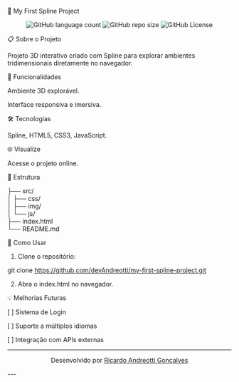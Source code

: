 🎨 My First Spline Project

<p align="center">
  <img alt="GitHub language count" src="https://img.shields.io/github/languages/count/devAndreotti/my-first-spline-project?color=FFF&labelColor=2d1e96&style=flat-square">
  <img alt="GitHub repo size" src="https://img.shields.io/github/repo-size/devAndreotti/my-first-spline-project?color=FFF&labelColor=2d1e96&style=flat-square">
  <img alt="GitHub License" src="https://img.shields.io/github/license/devAndreotti/my-first-spline-project?color=FFF&labelColor=2d1e96&style=flat-square">
</p>📋 Sobre o Projeto

Projeto 3D interativo criado com Spline para explorar ambientes tridimensionais diretamente no navegador.

🚀 Funcionalidades

Ambiente 3D explorável.

Interface responsiva e imersiva.


🛠 Tecnologias

Spline, HTML5, CSS3, JavaScript.


🌐 Visualize

Acesse o projeto online.

📂 Estrutura

├── src/                    
│   ├── css/                
│   ├── img/                
│   └── js/                 
├── index.html              
└── README.md

🧭 Como Usar

1. Clone o repositório:

git clone https://github.com/devAndreotti/my-first-spline-project.git


2. Abra o index.html no navegador.



💡 Melhorias Futuras

[ ] Sistema de Login

[ ] Suporte a múltiplos idiomas

[ ] Integração com APIs externas



---

<p align="center">Desenvolvido por <a href="https://github.com/devAndreotti">Ricardo Andreotti Gonçalves</a></p>
---
